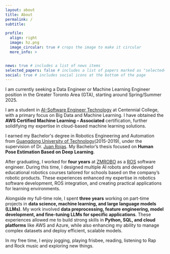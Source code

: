 ```yaml
---
layout: about
title: About
permalink: /
subtitle: 

profile:
  align: right
  image: hz.png
  image_circular: true # crops the image to make it circular
  more_info: >


news: true # includes a list of news items
selected_papers: false # includes a list of papers marked as "selected={true}"
social: true # includes social icons at the bottom of the page
---
```


I am currently seeking a Data Engineer or Machine Learning Engineer position in the Greater Toronto Area (GTA), starting around Spring/Summer 2025.

I am a student in [AI-Software Engineer Technology](https://www.centennialcollege.ca/programs-courses/full-time/artificial-intelligence-fast-track) at Centennial College, with a primary focus on Big Data and Machine Learning. I have obtained the **AWS Certified Machine Learning – Associated** certification, further solidifying my expertise in cloud-based machine learning solutions.

I earned my Bachelor's degree in Robotics Engineering and Automation from [Guangdong University of Technology](https://english.gdut.edu.cn/)(2015-2019), under the supervision of Dr. [Juan Rojas](http://www.juanrojas.net/). My Bachelor’s thesis focused on **Human Pose Estimation Based on Deep Learning**.

After graduating, I worked for **four years** at [ZMROBO](https://www.zmrobo.com/) as a [ROS](https://www.ros.org/) software engineer. During this time, I designed multiple AI robots and developed educational robotics courses tailored for schools based on the company’s robotic products. These experiences enhanced my expertise in robotics software development, ROS integration, and creating practical applications for learning environments.

Alongside my full-time role, I spent **three years** working on part-time projects in **data science, machine learning, and large language models (LLMs)**. My work involved **data preprocessing, feature engineering, model development, and fine-tuning LLMs for specific applications**. These experiences allowed me to build strong skills in **Python, SQL, and cloud platforms** like AWS and Azure, while also enhancing my ability to manage complex datasets and deploy efficient, scalable models.

In my free time, I enjoy jogging, playing frisbee, reading, listening to Rap and Rock music and exploring new things.
